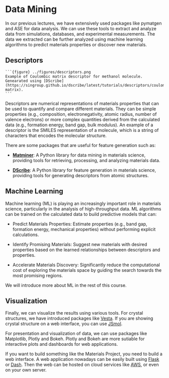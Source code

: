 # Data Mining
In our previous lectures, we have extensively used packages like pymatgen and ASE for data analysis. We can use these tools to extract and analyze data from simulations, databases, and experimental measurements. The data we extracted can be further analyzed using machine learning algorithms to predict materials properties or discover new materials.

## Descriptors
````{sidebar}
```{figure} ../figures/descriptors.png
Example of Coulombic matrix descriptor for methanol molecule. Genearated using [DScribe](https://singroup.github.io/dscribe/latest/tutorials/descriptors/coulomb_matrix.html#coulomb-matrix).
```
````
Descriptors are numerical representations of materials properties that can be used to quantify and compare different materials. They can be simple properties (e.g., composition, electronegativity, atomic radius, number of valence electrons) or more complex quantities derived from the calculated data (e.g., formation energy, band gap, bulk modulus). An example of a descriptor is the SMILES representation of a molecule, which is a string of characters that encodes the molecular structure.

There are some packages that are useful for feature generation such as:

- [**Matminer**](https://hackingmaterials.github.io/matminer/): A Python library for data mining in materials science, providing tools for retrieving, processing, and analyzing materials data.

- [**DScribe**](https://singroup.github.io/dscribe/): A Python library for feature generation in materials science, providing tools for generating descriptors from atomic structures.

## Machine Learning
Machine learning (ML) is playing an increasingly important role in materials science, particularly in the analysis of high-throughput data. ML algorithms can be trained on the calculated data to build predictive models that can:

- Predict Materials Properties: Estimate properties (e.g., band gap, formation energy, mechanical properties) without performing explicit calculations.

- Identify Promising Materials: Suggest new materials with desired properties based on the learned relationships between descriptors and properties.

- Accelerate Materials Discovery: Significantly reduce the computational cost of exploring the materials space by guiding the search towards the most promising regions.

We will introduce more about ML in the rest of this course.

## Visualization
Finally, we can visualize the results using various tools. For crystal structures, we have introduced packages like [Vesta](https://jp-minerals.org/vesta/en/). If you are showing crystal structure on a web interface, you can use [JSmol](http://jmol.sourceforge.net/).

For presentation and visualization of data, we can use packages like Matplotlib, Plotly and Bokeh. Plotly and Bokeh are more sutiable for interactive plots and dashboards for web applications. 

If you want to build something like the Materials Project, you need to build a web interface. A web application nowadays can be easily built using [Flask](https://flask.palletsprojects.com/en/stable/) or [Dash](https://dash.plotly.com/). Then the web can be hosted on cloud services like [AWS](https://aws.amazon.com/), or even on your own server.
